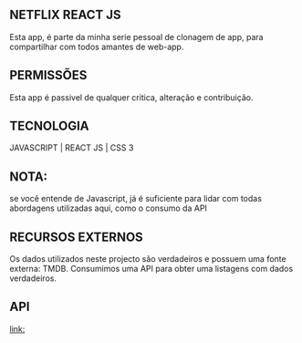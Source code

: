 ## NETFLIX REACT JS
Esta app, é parte da minha serie pessoal de clonagem de app, para compartilhar com todos amantes de web-app.

## PERMISSÕES
Esta app é passivel de qualquer critica, alteração e contribuição.

## TECNOLOGIA 
JAVASCRIPT | REACT JS | CSS 3
## NOTA: 
se você entende de Javascript, já é suficiente para lidar com todas abordagens utilizadas aqui, como o consumo da API

## RECURSOS EXTERNOS
Os dados utilizados neste projecto são verdadeiros e possuem uma fonte externa: TMDB. Consumimos uma API para obter uma listagens com dados verdadeiros.

## API
[link:](https://themoviedb.org)
